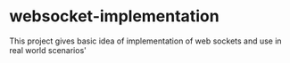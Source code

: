 # websocket-implementation
This project gives basic idea of implementation of web sockets and use in real world scenarios'
